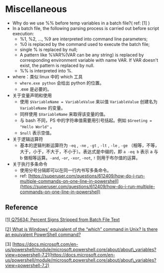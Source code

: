 # Miscellaneous

* Why do we use %% before temp variables in a batch file?( ref: \[1] )
* In a batch file, the following parsing process is carried out before script execution:
  * %1, %2, ..., %9 are interpreted into command line parameters;
  * %0 is replaced by the command used to execute the batch file;
  * single % is replaced by null;
  * A pattern like %VAR%(VAR can be any string) is replaced by corresponding environment variable with name VAR. If VAR doesn't exist, the pattern is replaced by null.
  * %% is interpreted into %.
* where：类似 linux 中的 which 工具
  * `where.exe python` 会给出 python 的位置。
  * .exe 是必要的。
* 关于变量声明和使用
  * 使用 `$VariableName = VariableValue` 来以值 `VariableValue` 创建名为 `VariableName` 的变量。
  * 同样使用 `$VariableName` 来取得该变量的值。
  * 与 bash 不同，PS 中的字符串值需要用引号括起。例如 `$Greeting = "Hello World"` 。
  * `$null` 表示空值。
* 关于逻辑运算符
  * 基本的逻辑判断运算符为 `-eq` , `-ne` , `-gt` , `-lt` , `-le` , `-ge` （相等，不等，大于，小于，不大于，不小于）。表达式是中缀的，即 `a -eq b` 表示 a 与 b 做相等运算。`-and`, `-or`, `-xor`, `-not`, `!` 则用于布尔值的运算。
* 关于执行多条命令
  * 使用分号分隔即可以在同一行内书写多条命令。
  * ref: [https://superuser.com/questions/612409/how-do-i-run-multiple-commands-on-one-line-in-powershell](https://superuser.com/questions/612409/how-do-i-run-multiple-commands-on-one-line-in-powershell)

## Reference

[\[1\] Q75634: Percent Signs Stripped from Batch File Text](https://jeffpar.github.io/kbarchive/kb/075/Q75634/)

[\[2\] What is Windows' equivalent of the “which” command in Unix? Is there an equivalent PowerShell command?](https://superuser.com/questions/207707/what-is-windows-equivalent-of-the-which-command-in-unix-is-there-an-equivale)

\[3] [https://docs.microsoft.com/en-us/powershell/module/microsoft.powershell.core/about/about\_variables?view=powershell-7.2](https://docs.microsoft.com/en-us/powershell/module/microsoft.powershell.core/about/about\_variables?view=powershell-7.2)


